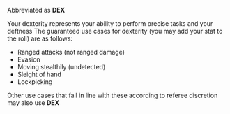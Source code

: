 Abbreviated as **DEX**

Your dexterity represents your ability to perform precise tasks and your deftness
The guaranteed use cases for dexterity (you may add your stat to the roll) are as follows:

- Ranged attacks (not ranged damage)
- Evasion
- Moving stealthily (undetected)
- Sleight of hand
- Lockpicking

Other use cases that fall in line with these according to referee discretion may also use **DEX**